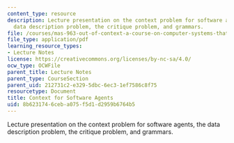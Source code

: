 ```yaml
---
content_type: resource
description: Lecture presentation on the context problem for software agents, the
  data description problem, the critique problem, and grammars.
file: /courses/mas-963-out-of-context-a-course-on-computer-systems-that-adapt-to-and-learn-from-context-fall-2001/8b6231746ceba075f5d1d2959b6764b5_sld0011.pdf
file_type: application/pdf
learning_resource_types:
- Lecture Notes
license: https://creativecommons.org/licenses/by-nc-sa/4.0/
ocw_type: OCWFile
parent_title: Lecture Notes
parent_type: CourseSection
parent_uid: 212731c2-e329-5dbc-6ec3-1ef7586c8f75
resourcetype: Document
title: Context for Software Agents
uid: 8b623174-6ceb-a075-f5d1-d2959b6764b5
---
```

Lecture presentation on the context problem for software agents, the data description problem, the critique problem, and grammars.